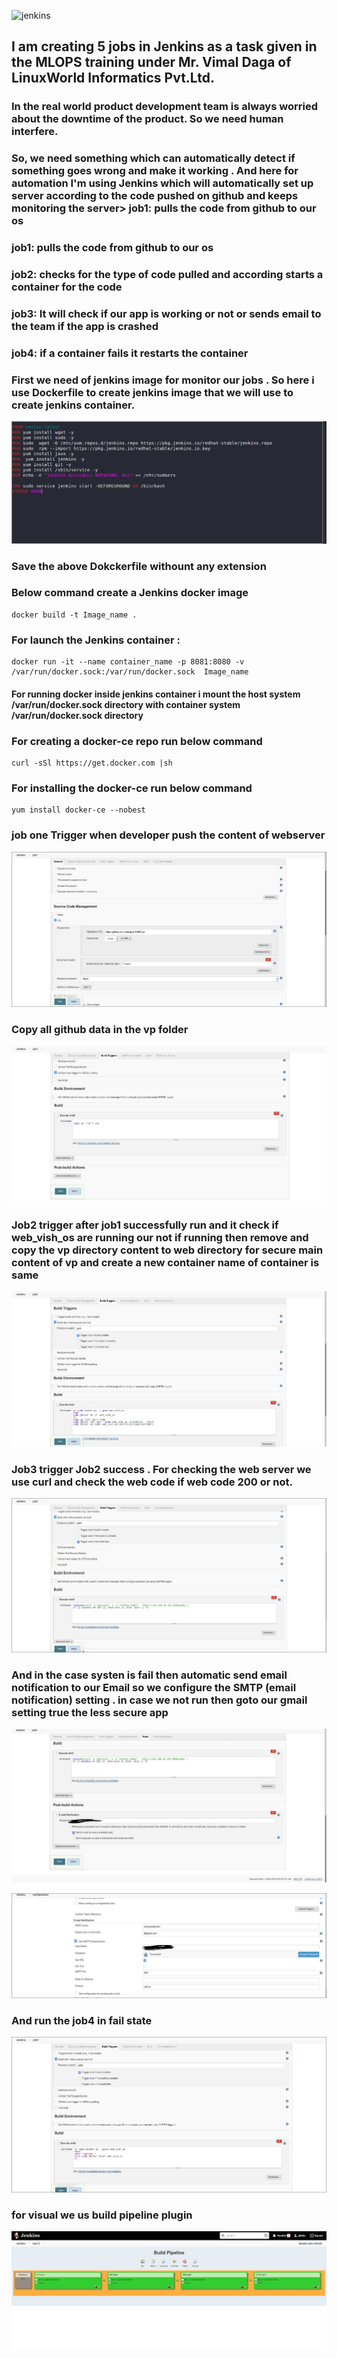  ![jenkins](https://www.jenkins.io/images/logo-title-opengraph.png)
 
 
 ## I am creating  5 jobs in Jenkins as a task given in the MLOPS training under Mr. Vimal Daga of LinuxWorld Informatics Pvt.Ltd. 

### In the real world  product development  team is always worried about the downtime of the product. So we need human interfere.
### So, we need something which can automatically detect if something goes wrong and make it working . And here for automation I'm using Jenkins which will automatically set up server according to the code pushed on github and keeps monitoring the server> job1: pulls the code from github to our os


### job1: pulls the code from github to our os
### job2: checks for the type of code pulled and according starts a container for the code

### job3: It will check if our app is working or not or  sends email to the team if the app is crashed

### job4: if a container fails it restarts the container


### First we need of jenkins image for monitor our jobs . So here i use  Dockerfile to create jenkins image that we will use to create jenkins container.

![Dockerfile](img/Dockerfile.jpg)
 
### Save the above Dokckerfile withount any extension 

### Below command create a Jenkins docker image 
```
docker build -t Image_name . 
```
### For launch the Jenkins container :
```
docker run -it --name container_name -p 8081:8080 -v /var/run/docker.sock:/var/run/docker.sock  Image_name
```
#### For running docker inside jenkins container i mount the host system /var/run/docker.sock directory with container system /var/run/docker.sock directory 

### For creating a docker-ce repo run below command
```
curl -sSl https://get.docker.com |sh
```
### For installing the docker-ce run below command
```
yum install docker-ce --nobest
```

### job one Trigger when developer push the content of webserver
![JOB1](img/job1.jpg)


### Copy all github data in the vp folder
![JOB1](img/job1_2.jpg)


### Job2 trigger after job1 successfully run and it check if web_vish_os are running our not if running then remove and copy the vp directory content to web directory for secure main content of vp and create a new container name of container is same 

![JOB2](img/job2.jpg)

### Job3 trigger Job2 success . For checking the web server we use curl and check the web code if web code 200 or not.
![JOB3](img/job3.jpg)


### And in the case systen is fail then automatic send email  notification to our Email so we configure the SMTP (email notification) setting  . in case we not run then goto our gmail setting true the less secure app 
![JOB3](img/job3_2.jpg)



![JOB3](img/job3_3.jpg)

### And run the job4 in fail state 

![JOB4](img/job4.jpg)

### for visual we us build pipeline plugin
![JOB4](img/build.jpg)
